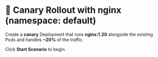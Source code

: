 # 🚀 Canary Rollout with nginx (namespace: default)

Create a **canary** Deployment that runs **nginx:1.20** alongside the existing Pods and handles **~20%** of the traffic.

Click **Start Scenario** to begin.
